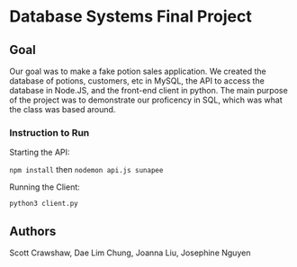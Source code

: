# Database Systems Final Project

## Goal
Our goal was to make a fake potion sales application. We created the database of potions, customers, etc in MySQL, the API to access the database in Node.JS, and the front-end client in python. The main purpose of the project was to demonstrate our proficency in SQL, which was what the class was based around.

### Instruction to Run

Starting the API:

`npm install` then `nodemon api.js sunapee`

Running the Client:

`python3 client.py`

## Authors
Scott Crawshaw, Dae Lim Chung, Joanna Liu, Josephine Nguyen
